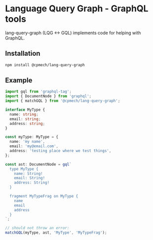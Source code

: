 # Language Query Graph - GraphQL tools

lang-query-graph (LQG <-> GQL) implements code for helping with GraphQL.

## Installation

```bash
npm install @cpmech/lang-query-graph
```

## Example

```ts
import gql from 'graphql-tag';
import { DocumentNode } from 'graphql';
import { matchGQL } from '@cpmech/lang-query-graph';

interface MyType {
  name: string;
  email: string;
  address: string;
}

const myType: MyType = {
  name: 'my name',
  email: 'my@email.com',
  address: 'testing place where we test things',
};

const ast: DocumentNode = gql`
  type MyType {
    name: String!
    email: String!
    address: String!
  }

  fragment MyTypeFrag on MyType {
    name
    email
    address
  }
`;

// should not throw an error:
matchGQL(myType, ast, 'MyType', 'MyTypeFrag');
```
